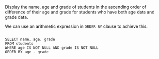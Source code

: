 Display the name, age and grade of students in the ascending order of difference of their age and grade for students who have both age data and grade data.

We can use an arithmetic expression in `ORDER BY` clause to achieve this.

<codeblock language="sql" dbName="students1.db" type="lesson">
<code>
SELECT name, age, grade
FROM students
WHERE age IS NOT NULL AND grade IS NOT NULL
ORDER BY age - grade
</code>
</codeblock>